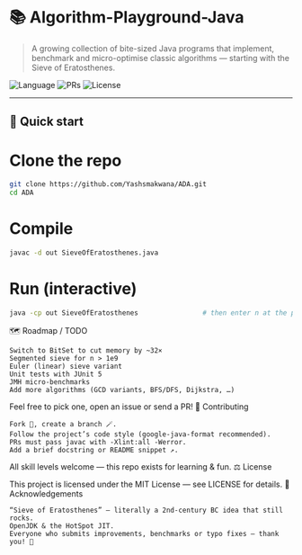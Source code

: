 # 📚 Algorithm-Playground-Java
> A growing collection of bite-sized Java programs that implement, benchmark and micro-optimise classic algorithms — starting with the Sieve of Eratosthenes.

![Language](https://img.shields.io/badge/Java-17%2B-blue?logo=java)
![PRs](https://img.shields.io/badge/PRs-welcome-brightgreen.svg)
![License](https://img.shields.io/badge/license-MIT-lightgrey.svg)

---

## 🚀 Quick start


# Clone the repo
```bash
git clone https://github.com/Yashsmakwana/ADA.git
cd ADA
```
# Compile
```bash
javac -d out SieveOfEratosthenes.java
```
# Run (interactive)
```bash
java -cp out SieveOfEratosthenes                # then enter n at the prompt
```

🗺️ Roadmap / TODO

    Switch to BitSet to cut memory by ~32×
    Segmented sieve for n > 1e9
    Euler (linear) sieve variant
    Unit tests with JUnit 5
    JMH micro-benchmarks
    Add more algorithms (GCD variants, BFS/DFS, Dijkstra, …)

Feel free to pick one, open an issue or send a PR!
🤝 Contributing

    Fork 📌, create a branch 🪄.
    Follow the project’s code style (google-java-format recommended).
    PRs must pass javac with -Xlint:all ‑Werror.
    Add a brief docstring or README snippet ↗️.

All skill levels welcome — this repo exists for learning & fun.
⚖️ License

This project is licensed under the MIT License — see LICENSE for details.
🙏 Acknowledgements

    “Sieve of Eratosthenes” — literally a 2nd-century BC idea that still rocks.
    OpenJDK & the HotSpot JIT.
    Everyone who submits improvements, benchmarks or typo fixes — thank you! 🎉
